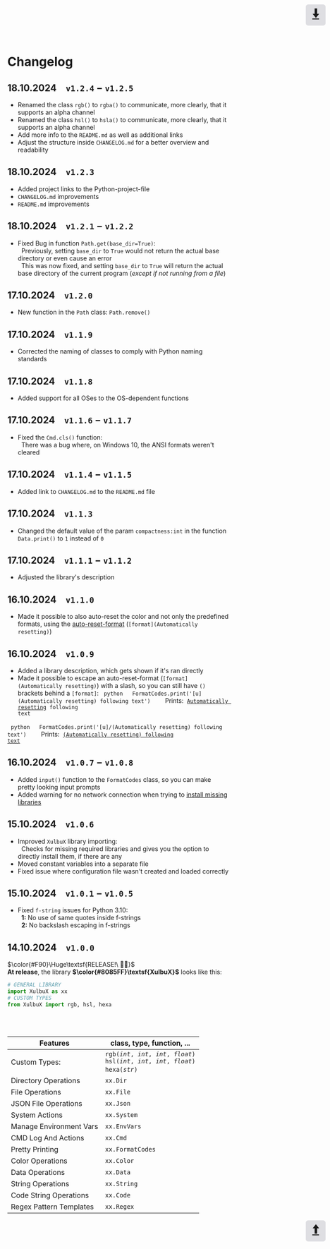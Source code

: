 <div id="top" style="width:45px; height:45px; right:10px; top:10px; position:absolute">
  <a href="#release"><abbr title="go to bottom" style="text-decoration:none">
    <div style="
      font-size: 2em;
      font-weight: bold;
      background: #88889845;
      border-radius: 0.2em;
      text-align: center;
      justify-content: center;
    ">🠫</div>
  </abbr></a>
</div>


# <br><b>Changelog</b><br>


## 18.10.2024 `v1.2.4` − `v1.2.5`
* Renamed the class `rgb()` to `rgba()` to communicate, more clearly, that it supports an alpha channel
* Renamed the class `hsl()` to `hsla()` to communicate, more clearly, that it supports an alpha channel
* Add more info to the `README.md` as well as additional links
* Adjust the structure inside `CHANGELOG.md` for a better overview and readability

## 18.10.2024 `v1.2.3`
* Added project links to the Python-project-file
* `CHANGELOG.md` improvements
* `README.md` improvements

## 18.10.2024 `v1.2.1` − `v1.2.2`
* Fixed Bug in function `Path.get(base_dir=True)`:<br>
  Previously, setting `base_dir` to `True` would not return the actual base directory or even cause an error<br>
  This was now fixed, and setting `base_dir` to `True` will return the actual base directory of the current program (*except if not running from a file*)

## 17.10.2024 `v1.2.0`
* New function in the `Path` class: `Path.remove()`

## 17.10.2024 `v1.1.9`
* Corrected the naming of classes to comply with Python naming standards

## 17.10.2024 `v1.1.8`
* Added support for all OSes to the OS-dependent functions

## 17.10.2024 `v1.1.6` − `v1.1.7`
* Fixed the `Cmd.cls()` function:<br>
  There was a bug where, on Windows 10, the ANSI formats weren't cleared

## 17.10.2024 `v1.1.4` − `v1.1.5`
* Added link to `CHANGELOG.md` to the `README.md` file

## 17.10.2024 `v1.1.3`
* Changed the default value of the param `compactness:int` in the function `Data.print()` to `1` instead of `0`

## 17.10.2024 `v1.1.1` − `v1.1.2`
* Adjusted the library's description

## 16.10.2024 `v1.1.0`
* Made it possible to also auto-reset the color and not only the predefined formats, using the [auto-reset-format](#auto-reset-format) (`[format](Automatically resetting)`)

## 16.10.2024 `v1.0.9`
* Added a library description, which gets shown if it's ran directly
* Made it possible to escape an <span id="auto-reset-format">auto-reset-format</span> (`[format](Automatically resetting)`) with a slash, so you can still have `()` brackets behind a `[format]`:
  ```python
  FormatCodes.print('[u](Automatically resetting) following text')
  ```
  Prints:  <code><u>Automatically resetting</u> following text</code>

  ```python
  FormatCodes.print('[u]/(Automatically resetting) following text')
  ```
  Prints:  <code><u>(Automatically resetting) following text</u></code>

## 16.10.2024 `v1.0.7` − `v1.0.8`
* Added `input()` function to the `FormatCodes` class, so you can make pretty looking input prompts
* Added warning for no network connection when trying to [install missing libraries](#improved-lib-importing)

## 15.10.2024 `v1.0.6`
* <span id="improved-lib-importing">Improved `XulbuX` library importing:</span><br>
  Checks for missing required libraries and gives you the option to directly install them, if there are any
* Moved constant variables into a separate file
* Fixed issue where configuration file wasn't created and loaded correctly

## 15.10.2024 `v1.0.1` − `v1.0.5`
* Fixed `f-string` issues for Python 3.10:<br>
  **1:** No use of same quotes inside f-strings<br>
  **2:** No backslash escaping in f-strings

## <span id="release">14.10.2024 `v1.0.0`</span>
$\color{#F90}\Huge\textsf{RELEASE!\ 🤩🎉}$<br>
**At release**, the library **$\color{#8085FF}\textsf{XulbuX}$** looks like this:
```python
# GENERAL LIBRARY
import XulbuX as xx
# CUSTOM TYPES
from XulbuX import rgb, hsl, hexa
```
<table>
  <thead>
    <tr>
      <th>Features</th>
      <th>class, type, function, ...</th>
    </tr>
  </thead>
  <tbody>
    <tr>
      <td>Custom Types:</td>
      <td>
<code>rgb(<em>int</em>, <em>int</em>, <em>int</em>, <em>float</em>)</code><br>
<code>hsl(<em>int</em>, <em>int</em>, <em>int</em>, <em>float</em>)</code><br>
<code>hexa(<em>str</em>)</code>
      </td>
    </tr><tr>
      <td>Directory Operations</td>
      <td><code>xx.Dir</code></td>
    </tr><tr>
      <td>File Operations</td>
      <td><code>xx.File</code></td>
    </tr><tr>
      <td>JSON File Operations</td>
      <td><code>xx.Json</code></td>
    </tr><tr>
      <td>System Actions</td>
      <td><code>xx.System</code></td>
    </tr><tr>
      <td>Manage Environment Vars</td>
      <td><code>xx.EnvVars</code></td>
    </tr><tr>
      <td>CMD Log And Actions</td>
      <td><code>xx.Cmd</code></td>
    </tr><tr>
      <td>Pretty Printing</td>
      <td><code>xx.FormatCodes</code></td>
    </tr><tr>
      <td>Color Operations</td>
      <td><code>xx.Color</code></td>
    </tr><tr>
      <td>Data Operations</td>
      <td><code>xx.Data</code></td>
    </tr><tr>
      <td>String Operations</td>
      <td><code>xx.String</code></td>
    </tr><tr>
      <td>Code String Operations</td>
      <td><code>xx.Code</code></td>
    </tr><tr>
      <td>Regex Pattern Templates</td>
      <td><code>xx.Regex</code></td>
    </tr>
  </tbody>
</table>


<div id="bottom" style="width:45px; height:45px; right:10px; position:absolute">
  <a href="#top"><abbr title="go to top" style="text-decoration:none">
    <div style="
      font-size: 2em;
      font-weight: bold;
      background: #88889845;
      border-radius: 0.2em;
      text-align: center;
      justify-content: center;
    ">🠩</div>
  </abbr></a>
</div>
